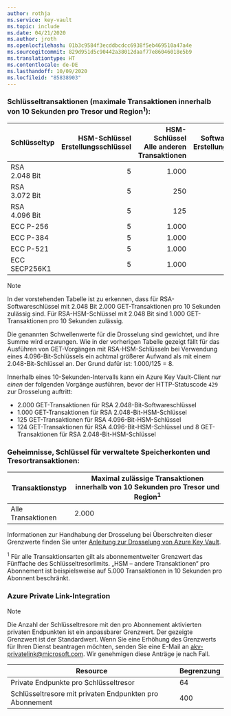 ```yaml
---
author: rothja
ms.service: key-vault
ms.topic: include
ms.date: 04/21/2020
ms.author: jroth
ms.openlocfilehash: 01b3c9584f3ecddbcdcc6938f5eb469510a47a4e
ms.sourcegitcommit: 829d951d5c90442a38012daaf77e86046018e5b9
ms.translationtype: HT
ms.contentlocale: de-DE
ms.lasthandoff: 10/09/2020
ms.locfileid: "85838903"
---
```

### <a name="key-transactions-maximum-transactions-allowed-in-10-seconds-per-vault-per-regionsup1sup"></a>Schlüsseltransaktionen (maximale Transaktionen innerhalb von 10 Sekunden pro Tresor und Region<sup>1</sup>):

|Schlüsseltyp|HSM-Schlüssel<br>Erstellungsschlüssel|HSM-Schlüssel<br>Alle anderen Transaktionen|Softwareschlüssel<br>Erstellungsschlüssel|Softwareschlüssel<br>Alle anderen Transaktionen|
|:---|---:|---:|---:|---:|
|RSA 2.048 Bit|5|1\.000|10|2\.000|
|RSA 3.072 Bit|5|250|10|500|
|RSA 4.096 Bit|5|125|10|250|
|ECC P-256|5|1\.000|10|2\.000|
|ECC P-384|5|1\.000|10|2\.000|
|ECC P-521|5|1\.000|10|2\.000|
|ECC SECP256K1|5|1\.000|10|2\.000|

> [!NOTE]
> In der vorstehenden Tabelle ist zu erkennen, dass für RSA-Softwareschlüssel mit 2.048 Bit 2.000 GET-Transaktionen pro 10 Sekunden zulässig sind. Für RSA-HSM-Schlüssel mit 2.048 Bit sind 1.000 GET-Transaktionen pro 10 Sekunden zulässig.
>
> Die genannten Schwellenwerte für die Drosselung sind gewichtet, und ihre Summe wird erzwungen. Wie in der vorherigen Tabelle gezeigt fällt für das Ausführen von GET-Vorgängen mit RSA-HSM-Schlüsseln bei Verwendung eines 4.096-Bit-Schlüssels ein achtmal größerer Aufwand als mit einem 2.048-Bit-Schlüssel an. Der Grund dafür ist: 1.000/125 = 8.
>
> Innerhalb eines 10-Sekunden-Intervalls kann ein Azure Key Vault-Client *nur einen* der folgenden Vorgänge ausführen, bevor der HTTP-Statuscode `429` zur Drosselung auftritt:
> - 2\.000 GET-Transaktionen für RSA 2.048-Bit-Softwareschlüssel
> - 1\.000 GET-Transaktionen für RSA 2.048-Bit-HSM-Schlüssel
> - 125 GET-Transaktionen für RSA 4.096-Bit-HSM-Schlüssel
> - 124 GET-Transaktionen für RSA 4.096-Bit-HSM-Schlüssel und 8 GET-Transaktionen für RSA 2.048-Bit-HSM-Schlüssel

### <a name="secrets-managed-storage-account-keys-and-vault-transactions"></a>Geheimnisse, Schlüssel für verwaltete Speicherkonten und Tresortransaktionen:

| Transaktionstyp | Maximal zulässige Transaktionen innerhalb von 10 Sekunden pro Tresor und Region<sup>1</sup> |
| --- | --- |
| Alle Transaktionen |2\.000 |

Informationen zur Handhabung der Drosselung bei Überschreiten dieser Grenzwerte finden Sie unter [Anleitung zur Drosselung von Azure Key Vault](../articles/key-vault/key-vault-ovw-throttling.md).

<sup>1</sup> Für alle Transaktionsarten gilt als abonnementweiter Grenzwert das Fünffache des Schlüsseltresorlimits. „HSM – andere Transaktionen“ pro Abonnement ist beispielsweise auf 5.000 Transaktionen in 10 Sekunden pro Abonnent beschränkt.

### <a name="azure-private-link-integration"></a>Azure Private Link-Integration

> [!NOTE]
> Die Anzahl der Schlüsseltresore mit den pro Abonnement aktivierten privaten Endpunkten ist ein anpassbarer Grenzwert. Der gezeigte Grenzwert ist der Standardwert. Wenn Sie eine Erhöhung des Grenzwerts für Ihren Dienst beantragen möchten, senden Sie eine E-Mail an akv-privatelink@microsoft.com. Wir genehmigen diese Anträge je nach Fall.

| Resource | Begrenzung |
| -------- | ----- |
| Private Endpunkte pro Schlüsseltresor | 64 |
| Schlüsseltresore mit privaten Endpunkten pro Abonnement | 400 |
